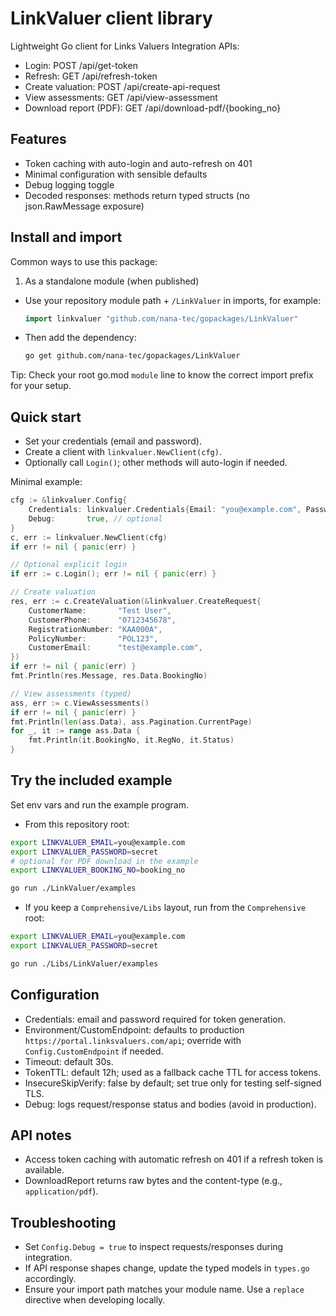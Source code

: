 # LinkValuer client library

Lightweight Go client for Links Valuers Integration APIs:
- Login: POST /api/get-token
- Refresh: GET /api/refresh-token
- Create valuation: POST /api/create-api-request
- View assessments: GET /api/view-assessment
- Download report (PDF): GET /api/download-pdf/{booking_no}

## Features
- Token caching with auto-login and auto-refresh on 401
- Minimal configuration with sensible defaults
- Debug logging toggle
- Decoded responses: methods return typed structs (no json.RawMessage exposure)

## Install and import
Common ways to use this package:

1) As a standalone module (when published)
- Use your repository module path + `/LinkValuer` in imports, for example:
  
  ```go
  import linkvaluer "github.com/nana-tec/gopackages/LinkValuer"
  ```
- Then add the dependency:
  
  ```bash
  go get github.com/nana-tec/gopackages/LinkValuer
  ```

Tip: Check your root go.mod `module` line to know the correct import prefix for your setup.

## Quick start
- Set your credentials (email and password).
- Create a client with `linkvaluer.NewClient(cfg)`.
- Optionally call `Login()`; other methods will auto-login if needed.

Minimal example:

```go
cfg := &linkvaluer.Config{
    Credentials: linkvaluer.Credentials{Email: "you@example.com", Password: "secret"},
    Debug:       true, // optional
}
c, err := linkvaluer.NewClient(cfg)
if err != nil { panic(err) }

// Optional explicit login
if err := c.Login(); err != nil { panic(err) }

// Create valuation
res, err := c.CreateValuation(&linkvaluer.CreateRequest{
    CustomerName:       "Test User",
    CustomerPhone:      "0712345678",
    RegistrationNumber: "KAA000A",
    PolicyNumber:       "POL123",
    CustomerEmail:      "test@example.com",
})
if err != nil { panic(err) }
fmt.Println(res.Message, res.Data.BookingNo)

// View assessments (typed)
ass, err := c.ViewAssessments()
if err != nil { panic(err) }
fmt.Println(len(ass.Data), ass.Pagination.CurrentPage)
for _, it := range ass.Data {
    fmt.Println(it.BookingNo, it.RegNo, it.Status)
}
```

## Try the included example
Set env vars and run the example program.

- From this repository root:

```bash
export LINKVALUER_EMAIL=you@example.com
export LINKVALUER_PASSWORD=secret
# optional for PDF download in the example
export LINKVALUER_BOOKING_NO=booking_no

go run ./LinkValuer/examples
```

- If you keep a `Comprehensive/Libs` layout, run from the `Comprehensive` root:

```bash
export LINKVALUER_EMAIL=you@example.com
export LINKVALUER_PASSWORD=secret

go run ./Libs/LinkValuer/examples
```

## Configuration
- Credentials: email and password required for token generation.
- Environment/CustomEndpoint: defaults to production `https://portal.linksvaluers.com/api`; override with `Config.CustomEndpoint` if needed.
- Timeout: default 30s.
- TokenTTL: default 12h; used as a fallback cache TTL for access tokens.
- InsecureSkipVerify: false by default; set true only for testing self-signed TLS.
- Debug: logs request/response status and bodies (avoid in production).

## API notes
- Access token caching with automatic refresh on 401 if a refresh token is available.
- DownloadReport returns raw bytes and the content-type (e.g., `application/pdf`).

## Troubleshooting
- Set `Config.Debug = true` to inspect requests/responses during integration.
- If API response shapes change, update the typed models in `types.go` accordingly.
- Ensure your import path matches your module name. Use a `replace` directive when developing locally.
